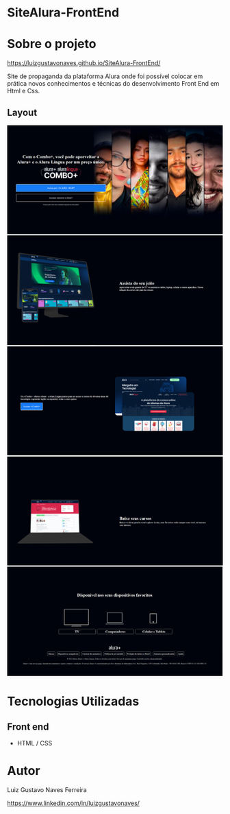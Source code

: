 # SiteAlura-FrontEnd

# Sobre o projeto 

https://luizgustavonaves.github.io/SiteAlura-FrontEnd/

Site de propaganda da plataforma Alura onde foi possível colocar em prática novos conhecimentos e técnicas do desenvolvimento Front End em Html e Css. 

## Layout 
![Alt text](img/foto1.PNG)
![Alt text](img/foto2.PNG)
![Alt text](img/foto3.PNG)
![Alt text](img/foto4.PNG)
![Alt text](img/foto5.PNG)

# Tecnologias Utilizadas

## Front end
- HTML / CSS

# Autor

Luiz Gustavo Naves Ferreira

https://www.linkedin.com/in/luizgustavonaves/


